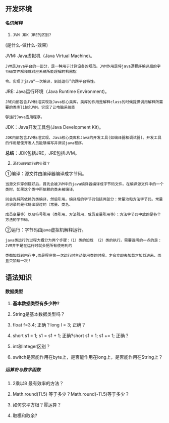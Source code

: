 ## 开发环境

#### 名词解释

1. `JVM JDK JRE的区别?`

(是什么-做什么-效果)

JVM: Java虚拟机（Java Virtual Machine)。

	JVM是Java平台的一部分，是一种用于计算设备的规范。JVM作用是将java源程序编译后的字节码文件解释成对应系统所能理解的机器指
	
	令。实现了java“一次编译，到处运行”的跨平台特性。

JRE: Java运行环境（Java Runtime Environment)。

	JRE内部包含JVM标准实现及Java核心类库。类库的作用是解释class的时候提供调用解释所需要的类库lib给JVM。实现了让电脑系统能
	
	够运行Java应用程序。

JDK：Java开发工具包(Java Development Kit)。

	JDK内部包含JVM标准实现、Java核心类库和Java的开发工具(如编译器和调试器)。开发工具的作用是使开发人员能够编写并调试java程序。

**总结**：JDK包括JRE，JRE包括JVM。
	
2. `源代码到运行的步骤？`

①编译：源文件由编译器编译成字节码。
	
	当源文件穿创建好后，首先会被JVM中的java编译器编译成字节码文件。在编译源文件中的一个类时，如果这个类中所依赖的类未被编译，
	
	则会先将所依赖的类编译，然后引用。编译后的字节码包括两部分：常量池和方法字节码。常量池记录的是代码出现过的（常量、类名、
	
	成员变量等）以及符号引用（类引用、方法引用，成员变量引用等）；方法字节码中放的是各个方法的字节码。
	
②运行：字节码由java虚拟机解释运行。

	java类运行的过程大概分为两个步骤：（1）类的加载 （2）类的执行。需要说明的一点的是：JVM并不是在运行时就会把所有使用到的
	
	类都加载到内存中,而是程序第一次运行时主动使用类的时候，才会立即去加载才加载进来，而且只加载一次！


## 语法知识

#### 数据类型

1. **基本数据类型有多少种?**

2. String是基本数据类型吗？

3. float f=3.4; 正确？long l = 3; 正确？

4. short s1 = 1; s1 = s1 + 1; 正确?short s1 = 1; s1 += 1; 正确？
	
5. int和Integer区别？

6. switch是否能作用在byte上，是否能作用在long上，是否能作用在String上？

##### 运算符与数学函数

1. 2乘以8 最有效率的方法？

2. Math.round(11.5) 等于多少？Math.round(-11.5)等于多少？

3. 如何求平方根？幂运算？

4. 取模和取余?

